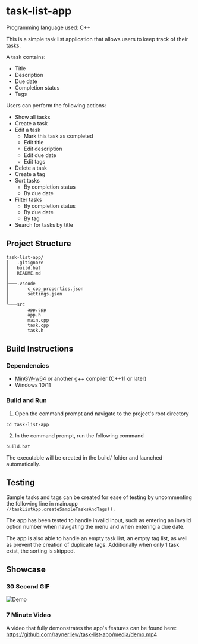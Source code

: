 # task-list-app

Programming language used: C++

This is a simple task list application that allows users to keep track of their tasks.

A task contains:
- Title
- Description
- Due date
- Completion status
- Tags

Users can perform the following actions:
- Show all tasks
- Create a task
- Edit a task
    - Mark this task as completed
    - Edit title
    - Edit description
    - Edit due date
    - Edit tags
- Delete a task
- Create a tag
- Sort tasks
    - By completion status
    - By due date
- Filter tasks
    - By completion status
    - By due date
    - By tag
- Search for tasks by title


## Project Structure
```
task-list-app/
│   .gitignore
│   build.bat
│   README.md
│
├───.vscode
│       c_cpp_properties.json
│       settings.json
│
└───src
        app.cpp
        app.h
        main.cpp
        task.cpp
        task.h
```


## Build Instructions

### Dependencies

- [MinGW-w64](https://www.mingw-w64.org/) or another g++ compiler (C++11 or later)
- Windows 10/11

### Build and Run
1. Open the command prompt and navigate to the project's root directory<br>
```
cd task-list-app
```

2. In the command prompt, run the following command<br>
```
build.bat
```

The executable will be created in the build/ folder and launched automatically.


## Testing
Sample tasks and tags can be created for ease of testing by uncommenting the following line in main.cpp<br>
`//taskListApp.createSampleTasksAndTags();`

The app has been tested to handle invalid input, such as entering an invalid option number when navigating the menu and when entering a due date.

The app is also able to handle an empty task list, an empty tag list, as well as prevent the creation of duplicate tags. Additionally when only 1 task exist, the sorting is skipped.


## Showcase

### 30 Second GIF
![Demo](media/demo.gif)

### 7 Minute Video
A video that fully demonstrates the app's features can be found here:<br>
https://github.com/raynerliew/task-list-app/media/demo.mp4
